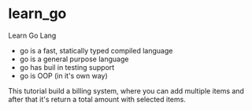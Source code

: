 # learn_go
Learn Go Lang


- go is a fast, statically typed compiled language
- go is a general purpose language
- go has buil in testing support
- go is OOP (in it's own way)

This tutorial build a billing system, where you can add multiple items and after that it's return a total amount with selected items.